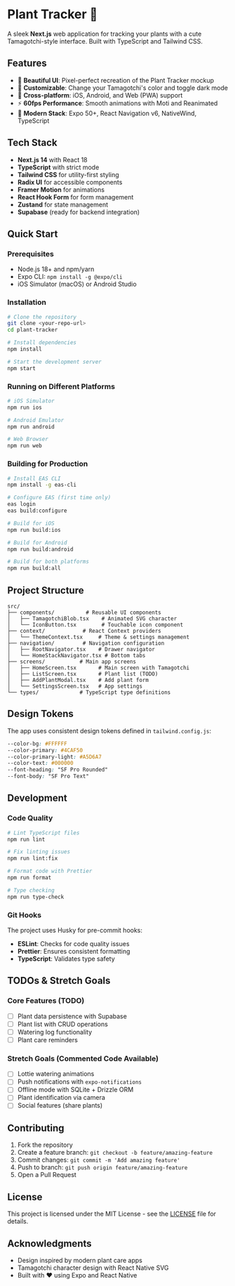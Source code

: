 # Plant Tracker 🌱

A sleek **Next.js** web application for tracking your plants with a cute Tamagotchi-style interface. Built with TypeScript and Tailwind CSS.

## Features

- 🌿 **Beautiful UI**: Pixel-perfect recreation of the Plant Tracker mockup
- 🎨 **Customizable**: Change your Tamagotchi's color and toggle dark mode
- 📱 **Cross-platform**: iOS, Android, and Web (PWA) support
- ⚡ **60fps Performance**: Smooth animations with Moti and Reanimated
- 🎯 **Modern Stack**: Expo 50+, React Navigation v6, NativeWind, TypeScript

## Tech Stack

- **Next.js 14** with React 18
- **TypeScript** with strict mode
- **Tailwind CSS** for utility-first styling
- **Radix UI** for accessible components
- **Framer Motion** for animations
- **React Hook Form** for form management
- **Zustand** for state management
- **Supabase** (ready for backend integration)

## Quick Start

### Prerequisites

- Node.js 18+ and npm/yarn
- Expo CLI: `npm install -g @expo/cli`
- iOS Simulator (macOS) or Android Studio

### Installation

```bash
# Clone the repository
git clone <your-repo-url>
cd plant-tracker

# Install dependencies
npm install

# Start the development server
npm start
```

### Running on Different Platforms

```bash
# iOS Simulator
npm run ios

# Android Emulator  
npm run android

# Web Browser
npm run web
```

### Building for Production

```bash
# Install EAS CLI
npm install -g eas-cli

# Configure EAS (first time only)
eas login
eas build:configure

# Build for iOS
npm run build:ios

# Build for Android
npm run build:android

# Build for both platforms
npm run build:all
```

## Project Structure

```
src/
├── components/          # Reusable UI components
│   ├── TamagotchiBlob.tsx    # Animated SVG character
│   └── IconButton.tsx        # Touchable icon component
├── context/            # React Context providers
│   └── ThemeContext.tsx     # Theme & settings management
├── navigation/         # Navigation configuration
│   ├── RootNavigator.tsx    # Drawer navigator
│   └── HomeStackNavigator.tsx # Bottom tabs
├── screens/           # Main app screens
│   ├── HomeScreen.tsx       # Main screen with Tamagotchi
│   ├── ListScreen.tsx       # Plant list (TODO)
│   ├── AddPlantModal.tsx    # Add plant form
│   └── SettingsScreen.tsx   # App settings
└── types/             # TypeScript type definitions
```

## Design Tokens

The app uses consistent design tokens defined in `tailwind.config.js`:

```css
--color-bg: #FFFFFF
--color-primary: #4CAF50
--color-primary-light: #A5D6A7  
--color-text: #000000
--font-heading: "SF Pro Rounded"
--font-body: "SF Pro Text"
```

## Development

### Code Quality

```bash
# Lint TypeScript files
npm run lint

# Fix linting issues
npm run lint:fix

# Format code with Prettier
npm run format

# Type checking
npm run type-check
```

### Git Hooks

The project uses Husky for pre-commit hooks:

- **ESLint**: Checks for code quality issues
- **Prettier**: Ensures consistent formatting
- **TypeScript**: Validates type safety

## TODOs & Stretch Goals

### Core Features (TODO)
- [ ] Plant data persistence with Supabase
- [ ] Plant list with CRUD operations  
- [ ] Watering log functionality
- [ ] Plant care reminders

### Stretch Goals (Commented Code Available)
- [ ] Lottie watering animations
- [ ] Push notifications with `expo-notifications`
- [ ] Offline mode with SQLite + Drizzle ORM
- [ ] Plant identification via camera
- [ ] Social features (share plants)

## Contributing

1. Fork the repository
2. Create a feature branch: `git checkout -b feature/amazing-feature`
3. Commit changes: `git commit -m 'Add amazing feature'`
4. Push to branch: `git push origin feature/amazing-feature`
5. Open a Pull Request

## License

This project is licensed under the MIT License - see the [LICENSE](LICENSE) file for details.

## Acknowledgments

- Design inspired by modern plant care apps
- Tamagotchi character design with React Native SVG
- Built with ❤️ using Expo and React Native